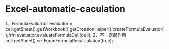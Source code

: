 Excel-automatic-caculation
==========================

1、FormulaEvaluator evaluator = cell.getSheet().getWorkbook().getCreationHelper().createFormulaEvaluator();/r/n
   evaluator.evaluateFormulaCell(cell);
2、不一定起作用
  cell.getSheet().setForceFormulaRecalculation(true);
